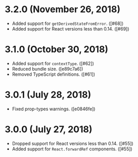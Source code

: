 # 3.2.0 (November 26, 2018)
- Added support for `getDerivedStateFromError`. ([#68])
- Added support for React versions less than 0.14. ([#69])

# 3.1.0 (October 30, 2018)
- Added support for `contextType`. ([#62])
- Reduced bundle size. ([e89c7a6])
- Removed TypeScript definitions. ([#61])

# 3.0.1 (July 28, 2018)
- Fixed prop-types warnings. ([e0846fe])

# 3.0.0 (July 27, 2018)
- Dropped support for React versions less than 0.14. ([#55])
- Added support for `React.forwardRef` components. ([#55])

[https://github.com/mridgway/hoist-non-react-statics/pull/55]: #55
[https://github.com/mridgway/hoist-non-react-statics/pull/61]: #61
[https://github.com/mridgway/hoist-non-react-statics/pull/62]: #62
[https://github.com/mridgway/hoist-non-react-statics/pull/68]: #68
[https://github.com/mridgway/hoist-non-react-statics/pull/69]: #69
[https://github.com/mridgway/hoist-non-react-statics/commit/e0846feefbad8b34d300de9966ffd607aacb81a3]: e0846fe
[https://github.com/mridgway/hoist-non-react-statics/commit/e89c7a6168edc19eeadb2d149e600b888e8b0446]: e89c7a6
